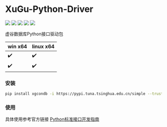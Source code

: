 # XuGu-Python-Driver

<a href="#"><img src="https://flat.badgen.net/badge/os/windows-x86_64/cyan?icon=windows" /></a>
<a href="#"><img src="https://img.shields.io/badge/os-linux_x86_64-white?style=flat-square&logo=linux&logoColor=white&color=rgb(35%2C189%2C204)" /></a>
<a href="#"><img src="https://flat.badgen.net/badge/python/3.8|3.9/blue" /></a>
<a href="#"><img src="https://flat.badgen.net/badge/pypi/v0.0.1/blue" /></a>
<a href="https://pepy.tech/project/xgcondb" ><img src="https://static.pepy.tech/badge/xgcondb" /></a>

虚谷数据库Python接口驱动包

| win x64            | linux x64          |
|--------------------|--------------------|
| :heavy_check_mark: | :heavy_check_mark: |
| :heavy_check_mark: | :heavy_check_mark: |

### 安装

```bash
pip install xgcondb -i https://pypi.tuna.tsinghua.edu.cn/simple --trusted-host=pypi.tuna.tsinghua.edu.cn
```

### 使用

具体使用参考官方链接 [Python标准接口开发指南](https://help.xugudb.com/documents/python-development-guide/program-guide-01)
